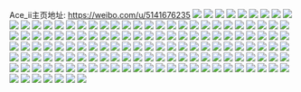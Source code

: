 Ace_ii主页地址: https://weibo.com/u/5141676235 
![](https://wx4.sinaimg.cn/mw2000/005BXWRRly1h8z0kgvvo6j31sr2ec7wh.jpg) 
![](https://wx4.sinaimg.cn/mw2000/005BXWRRly1h8z0l67d3dj32c034mu0y.jpg) 
![](https://wx4.sinaimg.cn/mw2000/005BXWRRly1h8w4ramyp8j32c0340b2a.jpg) 
![](https://wx4.sinaimg.cn/mw2000/005BXWRRly1h8u5hc2islj30yi12l422.jpg) 
![](https://wx4.sinaimg.cn/mw2000/005BXWRRly1h8r7jjwv6cj30yi0rc78h.jpg) 
![](https://wx4.sinaimg.cn/mw2000/005BXWRRly1h8r7jjcogij30yi0hytc2.jpg) 
![](https://wx4.sinaimg.cn/mw2000/005BXWRRly1h8qwwylrmzj32c0340u0x.jpg) 
![](https://wx4.sinaimg.cn/mw2000/005BXWRRly1h8qwx19ronj30u00u0jv6.jpg) 
![](https://wx4.sinaimg.cn/mw2000/005BXWRRly1h8qwx35tgdj31j826l1ky.jpg) 
![](https://wx4.sinaimg.cn/mw2000/005BXWRRly1h8qwwuqb6rj31j02ps4qq.jpg) 
![](https://wx4.sinaimg.cn/mw2000/005BXWRRly1h8ne0ttgm1j30qn0nj0up.jpg) 
![](https://wx4.sinaimg.cn/mw2000/005BXWRRly1h8l72b5mafj32c02c0qv5.jpg) 
![](https://wx4.sinaimg.cn/mw2000/005BXWRRly1h8l759g03rj32c0340npe.jpg) 
![](https://wx4.sinaimg.cn/mw2000/005BXWRRly1h8kbc4bc0nj32c0340x6q.jpg) 
![](https://wx4.sinaimg.cn/mw2000/005BXWRRly1h8j8jznceaj30yi0egq68.jpg) 
![](https://wx4.sinaimg.cn/mw2000/005BXWRRly1h8j8jz8k6hj32c0320hdu.jpg) 
![](https://wx4.sinaimg.cn/mw2000/005BXWRRly1h8j8k1i3adj31sc2ds7wi.jpg) 
![](https://wx4.sinaimg.cn/mw2000/005BXWRRly1h8ijj1ihjuj30yi1n1nah.jpg) 
![](https://wx4.sinaimg.cn/mw2000/005BXWRRly1h8hxs1kjvzj31sc2ds1kz.jpg) 
![](https://wx4.sinaimg.cn/mw2000/005BXWRRly1h8hxs4noqpj32c03404qr.jpg) 
![](https://wx4.sinaimg.cn/mw2000/005BXWRRly1h8elulfv3pj30yi1vrdwg.jpg) 
![](https://wx4.sinaimg.cn/mw2000/005BXWRRly1h8elunebd9j30yj22oaww.jpg) 
![](https://wx4.sinaimg.cn/mw2000/005BXWRRly1h8c2aym1ikj31sc2ds1ky.jpg) 
![](https://wx4.sinaimg.cn/mw2000/005BXWRRly1h8bx5xbhkfj31hc0u0ak5.jpg) 
![](https://wx4.sinaimg.cn/mw2000/005BXWRRly1h87rc6otf1j30yi1hkq87.jpg) 
![](https://wx4.sinaimg.cn/mw2000/005BXWRRly1h83vf06inij33402c0kjm.jpg) 
![](https://wx4.sinaimg.cn/mw2000/005BXWRRly1h83vfluzizj30yi22o4qp.jpg) 
![](https://wx4.sinaimg.cn/mw2000/005BXWRRly1h7yy1rhoq3j30yi17516r.jpg) 
![](https://wx4.sinaimg.cn/mw2000/005BXWRRly1h7yy1vg0c3j31400qoti0.jpg) 
![](https://wx4.sinaimg.cn/mw2000/005BXWRRly1h7y8cnllfxj32c0340kjr.jpg) 
![](https://wx4.sinaimg.cn/mw2000/005BXWRRly1h7y8ctmbu7j32c034a1l4.jpg) 
![](https://wx4.sinaimg.cn/mw2000/005BXWRRly1h7wexedhvyj30zo0qywgj.jpg) 
![](https://wx4.sinaimg.cn/mw2000/005BXWRRly1h7vsr61lj9j30ty17ctfh.jpg) 
![](https://wx4.sinaimg.cn/mw2000/005BXWRRly1h7vsxvbwjnj32c02c01ky.jpg) 
![](https://wx4.sinaimg.cn/mw2000/005BXWRRly1h7uyraabwkj32c03407wj.jpg) 
![](https://wx4.sinaimg.cn/mw2000/005BXWRRly1h7uyrcwc4dj32c0340qv5.jpg) 
![](https://wx4.sinaimg.cn/mw2000/005BXWRRly1h7uyrl3u4zj32c0340x6q.jpg) 
![](https://wx4.sinaimg.cn/mw2000/005BXWRRly1h7tcf2qablj32c03404qq.jpg) 
![](https://wx4.sinaimg.cn/mw2000/005BXWRRly1h7tcevtnufj32c0340hdt.jpg) 
![](https://wx4.sinaimg.cn/mw2000/005BXWRRly1h7ta6bdyqbj32c0340kjm.jpg) 
![](https://wx4.sinaimg.cn/mw2000/005BXWRRly1h7ta6mh5ucj32c0340x6q.jpg) 
![](https://wx4.sinaimg.cn/mw2000/005BXWRRly1h7pljxg0yuj30yi0wtahx.jpg) 
![](https://wx4.sinaimg.cn/mw2000/005BXWRRly1h7nhu0m0ysj332j2aw4qs.jpg) 
![](https://wx4.sinaimg.cn/mw2000/005BXWRRly1h7nhtwgbo7j30t11flwjw.jpg) 
![](https://wx4.sinaimg.cn/mw2000/005BXWRRly1h7m6lv1hakj32c03524qs.jpg) 
![](https://wx4.sinaimg.cn/mw2000/005BXWRRly1h7m6lze4sdj32c034anpe.jpg) 
![](https://wx4.sinaimg.cn/mw2000/005BXWRRly1h7m6m3el4ij32c0340kjo.jpg) 
![](https://wx4.sinaimg.cn/mw2000/005BXWRRly1h7gceezk01j32c03407wh.jpg) 
![](https://wx4.sinaimg.cn/mw2000/005BXWRRly1h7ft0rffw5j30yi12z79f.jpg) 
![](https://wx4.sinaimg.cn/mw2000/005BXWRRly1h7c75brpvgj30n01dsdjp.jpg) 
![](https://wx4.sinaimg.cn/mw2000/005BXWRRly1h7c764h85rj30tu0tugn6.jpg) 
![](https://wx4.sinaimg.cn/mw2000/005BXWRRly1h78ci157sbj32c0340nn2.jpg) 
![](https://wx4.sinaimg.cn/mw2000/005BXWRRly1h78cj5ezhij32c0340kej.jpg) 
![](https://wx4.sinaimg.cn/mw2000/005BXWRRly1h71syldgxzj32c02q0790.jpg) 
![](https://wx4.sinaimg.cn/mw2000/005BXWRRly1h71sy0q7paj32bo2j91kz.jpg) 
![](https://wx4.sinaimg.cn/mw2000/005BXWRRly1h71sz4qws5j32c02c0npe.jpg) 
![](https://wx4.sinaimg.cn/mw2000/005BXWRRly1h71t064icxj30yi1c80up.jpg) 
![](https://wx4.sinaimg.cn/mw2000/005BXWRRly1h7186s36xij30yi17jdgv.jpg) 
![](https://wx4.sinaimg.cn/mw2000/005BXWRRly1h6x8krl8agj32c02c0hdu.jpg) 
![](https://wx4.sinaimg.cn/mw2000/005BXWRRly1h6wt55tk4uj32bk33fnpf.jpg) 
![](https://wx4.sinaimg.cn/mw2000/005BXWRRly1h6wt5bks9yj30yi22onpd.jpg) 
![](https://wx4.sinaimg.cn/mw2000/005BXWRRly1h6wt5enxamj30yi14hdhu.jpg) 
![](https://wx4.sinaimg.cn/mw2000/005BXWRRly1h6vzinr1ukj30ws17vqih.jpg) 
![](https://wx4.sinaimg.cn/mw2000/005BXWRRly1h6us9u8oe7j32c0340e83.jpg) 
![](https://wx4.sinaimg.cn/mw2000/005BXWRRly1h6usa13epbj32c02c0npd.jpg) 
![](https://wx4.sinaimg.cn/mw2000/005BXWRRly1h6us9ztd57j32c0340hdu.jpg) 
![](https://wx4.sinaimg.cn/mw2000/005BXWRRly1h6uov1zetpj32c0340npf.jpg) 
![](https://wx4.sinaimg.cn/mw2000/005BXWRRly1h6uouylxq7j32c0340kjn.jpg) 
![](https://wx4.sinaimg.cn/mw2000/005BXWRRly1h6uov4wlvsj32c03407wj.jpg) 
![](https://wx4.sinaimg.cn/mw2000/005BXWRRly1h6uov83zctj32c03404qr.jpg) 
![](https://wx4.sinaimg.cn/mw2000/005BXWRRly1h6uovd8rpbj32c03401l0.jpg) 
![](https://wx4.sinaimg.cn/mw2000/005BXWRRly1h6rziierfrj32ps1j0wp3.jpg) 
![](https://wx4.sinaimg.cn/mw2000/005BXWRRly1h6rzikaubqj32ps1j0kjl.jpg) 
![](https://wx4.sinaimg.cn/mw2000/005BXWRRly1h6newdrj12j32c035ib2a.jpg) 
![](https://wx4.sinaimg.cn/mw2000/005BXWRRly1h6newqtm0fj32c034yhdv.jpg) 
![](https://wx4.sinaimg.cn/mw2000/005BXWRRly1h6l6nkixxyj30tr115myd.jpg) 
![](https://wx4.sinaimg.cn/mw2000/005BXWRRly1h6kxw4q4ruj30yi12fwh2.jpg) 
![](https://wx4.sinaimg.cn/mw2000/005BXWRRly1h6kxya0x7mj31o02yodok.jpg) 
![](https://wx4.sinaimg.cn/mw2000/005BXWRRly1h6i3femwxdj30yi22o4qp.jpg) 
![](https://wx4.sinaimg.cn/mw2000/005BXWRRly1h6gpgw62q9j322o0yihdt.jpg) 
![](https://wx4.sinaimg.cn/mw2000/005BXWRRly1h6gph013fwj322o0yie81.jpg) 
![](https://wx4.sinaimg.cn/mw2000/005BXWRRly1h6gpgt53h0j322o0yie81.jpg) 
![](https://wx4.sinaimg.cn/mw2000/005BXWRRly1h6fy0t1rfjj32c03404qq.jpg) 
![](https://wx4.sinaimg.cn/mw2000/005BXWRRly1h6fy0u92ctj32c03407wi.jpg) 
![](https://wx4.sinaimg.cn/mw2000/005BXWRRly1h6fy0wata7j31hc0u0gp1.jpg) 
![](https://wx4.sinaimg.cn/mw2000/005BXWRRly1h6fy16xiezj30y115wqir.jpg) 
![](https://wx4.sinaimg.cn/mw2000/005BXWRRly1h6esnnx7e6j30yi1av46l.jpg) 
![](https://wx4.sinaimg.cn/mw2000/005BXWRRly1h6bxmueifjj30ty13xt9c.jpg) 
![](https://wx4.sinaimg.cn/mw2000/005BXWRRly1h634aow74sj30pl0fxt96.jpg) 
![](https://wx4.sinaimg.cn/mw2000/005BXWRRly1h62mtfy1qej32c02c0x6p.jpg) 
![](https://wx4.sinaimg.cn/mw2000/005BXWRRly1h62mtiu3tgj335s2dcgmc.jpg) 
![](https://wx4.sinaimg.cn/mw2000/005BXWRRly1h62mudk17cj32c0340kjl.jpg) 
![](https://wx4.sinaimg.cn/mw2000/005BXWRRly1h62mufcyo9j32c0340kjm.jpg) 
![](https://wx4.sinaimg.cn/mw2000/005BXWRRly1h5wcvv3a1hj30ki06a74y.jpg) 
![](https://wx4.sinaimg.cn/mw2000/005BXWRRly1h5sgaamo90j32c02c01ky.jpg) 
![](https://wx4.sinaimg.cn/mw2000/005BXWRRly1h5lqf8rfemj32c03404qr.jpg) 
![](https://wx4.sinaimg.cn/mw2000/005BXWRRly1h5lqfdnrwmj32c03401kz.jpg) 
![](https://wx4.sinaimg.cn/mw2000/005BXWRRly1h5e91yne8sj32c02c0u0x.jpg) 
![](https://wx4.sinaimg.cn/mw2000/005BXWRRly1h5cb953nk9j32c02c01ky.jpg) 
![](https://wx4.sinaimg.cn/mw2000/005BXWRRly1h5cb9kd5wnj32c0340x6q.jpg) 
![](https://wx4.sinaimg.cn/mw2000/005BXWRRly1h5bbl7rsiij30yi22o1kx.jpg) 
![](https://wx4.sinaimg.cn/mw2000/005BXWRRly1h5bbl8giosj30yi22o1kx.jpg) 
![](https://wx4.sinaimg.cn/mw2000/005BXWRRly1h5bbl6vkewj31ek1ektu5.jpg) 
![](https://wx4.sinaimg.cn/mw2000/005BXWRRly1h57egbmtzoj30yi22ob2a.jpg) 
![](https://wx4.sinaimg.cn/mw2000/005BXWRRly1h57eic7i5aj30yi22okjl.jpg) 
![](https://wx4.sinaimg.cn/mw2000/005BXWRRly1h57elkp2qcj30yi22onpd.jpg) 
![](https://wx4.sinaimg.cn/mw2000/005BXWRRly1h4zkvy1d2jj31o0280aqk.jpg) 
![](https://wx4.sinaimg.cn/mw2000/005BXWRRly1h4zkvybomnj31o0280k64.jpg) 
![](https://wx4.sinaimg.cn/mw2000/005BXWRRly1h4x6lxqciaj30u00r811q.jpg) 
![](https://wx4.sinaimg.cn/mw2000/005BXWRRly1h4mz5ry45xj30tu0tun8t.jpg) 
![](https://wx4.sinaimg.cn/mw2000/005BXWRRly1h4mz4sxr2hj31s91s91kx.jpg) 
![](https://wx4.sinaimg.cn/mw2000/005BXWRRly1h4mz540evvj30tv0p1tbw.jpg) 
![](https://wx4.sinaimg.cn/mw2000/005BXWRRly1h4mz52z0dyj32c03404qq.jpg) 
![](https://wx4.sinaimg.cn/mw2000/005BXWRRly1h4mz5otfrij32c03404qq.jpg) 
![](https://wx4.sinaimg.cn/mw2000/005BXWRRly1h4mz6xs5mej32c0340npe.jpg) 
![](https://wx4.sinaimg.cn/mw2000/005BXWRRly1h4jnsmao4cj30yi0y9ahc.jpg) 
![](https://wx4.sinaimg.cn/mw2000/005BXWRRly1h4jntriypzj33402c0qv7.jpg) 
![](https://wx4.sinaimg.cn/mw2000/005BXWRRly1h4jnubirgpj33402c07wj.jpg) 
![](https://wx4.sinaimg.cn/mw2000/005BXWRRly1h4jntsqxnlj32c03401kz.jpg) 
![](https://wx4.sinaimg.cn/mw2000/005BXWRRly1h4iitefgdyj32c0340e82.jpg) 
![](https://wx4.sinaimg.cn/mw2000/005BXWRRly1h4iibdar3xj322o0yi4qp.jpg) 
![](https://wx4.sinaimg.cn/mw2000/005BXWRRly1h4iibe8vlmj322o0yie42.jpg) 
![](https://wx4.sinaimg.cn/mw2000/005BXWRRly1h4iibc3f9zj322o0yiu0b.jpg) 
![](https://wx4.sinaimg.cn/mw2000/005BXWRRgy1h4i0ptijfbj322o3401kz.jpg) 
![](https://wx4.sinaimg.cn/mw2000/005BXWRRgy1h4ia29rc4ej334022ox6q.jpg) 
![](https://wx4.sinaimg.cn/mw2000/005BXWRRgy1h4i0zej572j322o340b2a.jpg) 
![](https://wx4.sinaimg.cn/mw2000/005BXWRRly1h4h54zul82j32c03404qr.jpg) 
![](https://wx4.sinaimg.cn/mw2000/005BXWRRly1h4h552swqfj32c03407wj.jpg) 
![](https://wx4.sinaimg.cn/mw2000/005BXWRRly1h4h555ktenj32c0340hdv.jpg) 
![](https://wx4.sinaimg.cn/mw2000/005BXWRRly1h4h557nm7ej32c0340x6q.jpg) 
![](https://wx4.sinaimg.cn/mw2000/005BXWRRly1h4h559tmo5j32c0340e83.jpg) 
![](https://wx4.sinaimg.cn/mw2000/005BXWRRly1h4h55d4ik2j32c0340kjn.jpg) 
![](https://wx4.sinaimg.cn/mw2000/005BXWRRly1h4h55g534bj32c0340b2a.jpg) 
![](https://wx4.sinaimg.cn/mw2000/005BXWRRly1h4h55kbc76j32c03404qr.jpg) 
![](https://wx4.sinaimg.cn/mw2000/005BXWRRgy1h4gzvja5nwj32c0340x6r.jpg) 
![](https://wx4.sinaimg.cn/mw2000/005BXWRRgy1h4gzvvlk58j32c0340u0y.jpg) 
![](https://wx4.sinaimg.cn/mw2000/005BXWRRgy1h4gzwazt86j31u01u0x6p.jpg) 
![](https://wx4.sinaimg.cn/mw2000/005BXWRRgy1h4gzwf2u6uj33402c0b2a.jpg) 
![](https://wx4.sinaimg.cn/mw2000/005BXWRRgy1h4fzsghox1j32c0340kjo.jpg) 
![](https://wx4.sinaimg.cn/mw2000/005BXWRRgy1h4fzswo28oj32c03404qs.jpg) 
![](https://wx4.sinaimg.cn/mw2000/005BXWRRgy1h4b6nzc9nyj30yi0qsgs9.jpg) 
